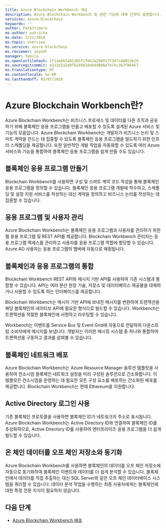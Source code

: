 ```yaml
---
title: Azure Blockchain Workbench 개요
description: Azure Blockchain Workbench 및 관련 기능에 대해 간략히 설명합니다.
services: azure-blockchain
keywords: ''
author: PatAltimore
ms.author: patricka
ms.date: 3/21/2018
ms.topic: overview
ms.service: azure-blockchain
ms.reviewer: zeyadr
manager: femila
ms.openlocfilehash: 1f1aa6b5a81285f2f6b3a298917f3d7c48853e29
ms.sourcegitcommit: e221d1a2e0fb245610a6dd886e7e74c362f06467
ms.translationtype: HT
ms.contentlocale: ko-KR
ms.lasthandoff: 05/07/2018
---
```

# <a name="what-is-azure-blockchain-workbench"></a>Azure Blockchain Workbench란?

Azure Blockchain Workbench는 비즈니스 프로세스 및 데이터를 다른 조직과 공유하기 위해 블록체인 응용 프로그램을 만들고 배포할 수 있도록 설계된 Azure 서비스 및 기능의 모음입니다. Azure Blockchain Workbench는 개발자가 비즈니스 논리 및 스마트 계약을 만드는 데 집중할 수 있도록 블록체인 응용 프로그램을 빌드하기 위한 인프라 스캐폴딩을 제공합니다. 또한 일반적인 개발 작업을 자동화할 수 있도록 여러 Azure 서비스와 기능을 통합하여 블록체인 응용 프로그램을 쉽게 만들 수도 있습니다.

## <a name="create-blockchain-applications"></a>블록체인 응용 프로그램 만들기

Blockchain Workbench를 사용하면 구성 및 스마트 계약 코드 작성을 통해 블록체인 응용 프로그램을 정의할 수 있습니다. 블록체인 응용 프로그램 개발에 착수하고, 스캐폴딩 및 설정 지원 서비스를 작성하는 대신 계약을 정의하고 비즈니스 논리를 작성하는 데 집중할 수 있습니다.

## <a name="manage-applications-and-users"></a>응용 프로그램 및 사용자 관리

Azure Blockchain Workbench는 블록체인 응용 프로그램과 사용자를 관리하기 위한 웹 응용 프로그램 및 REST API를 제공합니다. Blockchain Workbench 관리자는 응용 프로그램 액세스를 관리하고 사용자를 응용 프로그램 역할에 할당할 수 있습니다. Azure AD 사용자는 응용 프로그램의 멤버에 자동으로 매핑됩니다.

## <a name="integrate-blockchain-with-applications"></a>블록체인과 응용 프로그램의 통합

Blockchain Workbench REST API와 메시지 기반 API를 사용하여 기존 시스템과 통합할 수 있습니다. API는 여러 분산 원장 기술, 저장소 및 데이터베이스 제공물을 대체하거나 사용할 수 있도록 하는 인터페이스를 제공합니다.

Blockchain Workbench는 메시지 기반 API에 보내진 메시지를 변환하여 트랜잭션을 해당 블록체인의 네이티브 API에 필요한 형식으로 빌드할 수 있습니다.  Workbench는 트랜잭션을 적절한 블록체인에 서명하고 라우팅할 수 있습니다. 

Workbench는 이벤트를 Service Bus 및 Event Grid에 자동으로 전달하여 다운스트림 소비자에게 메시지를 보냅니다. 개발자는 이러한 메시징 시스템 중 하나와 통합하여 트랜잭션을 구동하고 결과를 살펴볼 수 있습니다.

## <a name="deploy-a-blockchain-network"></a>블록체인 네트워크 배포

Azure Blockchain Workbench는 Azure Resource Manager 솔루션 템플릿을 사용하여 컨소시엄 블록체인 네트워크 설정을 미리 구성된 솔루션으로 간소화합니다. 이 템플릿은 컨소시엄을 운영하는 데 필요한 모든 구성 요소를 배포하는 간소화된 배포를 제공합니다. Blockchain Workbench는 현재 Ethereum을 지원합니다.

## <a name="use-active-directory-login"></a>Active Directory 로그인 사용

기존 블록체인 프로토콜을 사용하면 블록체인 ID가 네트워크의 주소로 표시됩니다. Azure Blockchain Workbench는 Active Directory ID와 연결하여 블록체인 ID를 추상화하므로, Active Directory ID를 사용하여 엔터프라이즈 응용 프로그램을 더 쉽게 빌드할 수 있습니다.

## <a name="synchronize-on-chain-data-with-off-chain-storage"></a>온 체인 데이터를 오프 체인 저장소와 동기화

Azure Blockchain Workbench를 사용하면 블록체인의 데이터를 오프 체인 저장소에 자동으로 동기화하여 블록체인 이벤트와 데이터를 더 쉽게 분석할 수 있습니다. 블록체인에서 데이터를 직접 추출하는 대신 SQL Server와 같은 오프 체인 데이터베이스 시스템을 쿼리할 수 있습니다. 데이터 분석 작업을 수행하는 최종 사용자에게는 블록체인에 대한 특정 전문 지식이 필요하지 않습니다. 

## <a name="next-steps"></a>다음 단계

* [Azure Blockchain Workbench 배포](blockchain-workbench-deploy.md)
